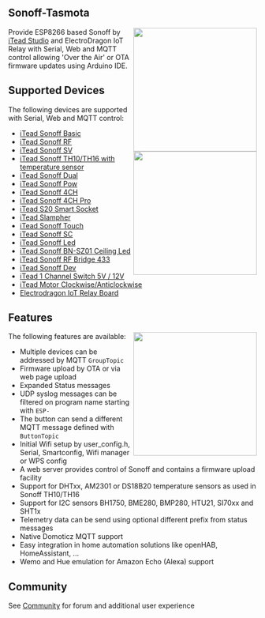 ## Sonoff-Tasmota
<img src="https://github.com/arendst/arendst.github.io/blob/master/media/sonoffbasic.jpg" width="250" align="right" />

Provide ESP8266 based Sonoff by [iTead Studio](https://www.itead.cc/) and ElectroDragon IoT Relay with Serial, Web and MQTT control allowing 'Over the Air' or OTA firmware updates using Arduino IDE.

## Supported Devices
The following devices are supported with Serial, Web and MQTT control:
- [iTead Sonoff Basic](http://sonoff.itead.cc/en/products/sonoff/sonoff-basic)<img src="https://github.com/arendst/arendst.github.io/blob/master/media/sonoff_th.jpg" width="250" align="right" /> 
- [iTead Sonoff RF](http://sonoff.itead.cc/en/products/sonoff/sonoff-rf)
- [iTead Sonoff SV](https://www.itead.cc/sonoff-sv.html)
- [iTead Sonoff TH10/TH16 with temperature sensor](http://sonoff.itead.cc/en/products/sonoff/sonoff-th)
- [iTead Sonoff Dual](http://sonoff.itead.cc/en/products/sonoff/sonoff-dual)
- [iTead Sonoff Pow](http://sonoff.itead.cc/en/products/sonoff/sonoff-pow)
- [iTead Sonoff 4CH](http://sonoff.itead.cc/en/products/sonoff/sonoff-4ch)
- [iTead Sonoff 4CH Pro](http://sonoff.itead.cc/en/products/sonoff/sonoff-4ch-pro)
- [iTead S20 Smart Socket](http://sonoff.itead.cc/en/products/residential/s20-socket)
- [iTead Slampher](http://sonoff.itead.cc/en/products/residential/slampher-rf)
- [iTead Sonoff Touch](http://sonoff.itead.cc/en/products/residential/sonoff-touch)
- [iTead Sonoff SC](http://sonoff.itead.cc/en/products/residential/sonoff-sc)
- [iTead Sonoff Led](http://sonoff.itead.cc/en/products/appliances/sonoff-led)
- [iTead Sonoff BN-SZ01 Ceiling Led](http://sonoff.itead.cc/en/products/appliances/bn-sz01)
- [iTead Sonoff RF Bridge 433](http://sonoff.itead.cc/en/products/appliances/sonoff-rf-bridge-433)
- [iTead Sonoff Dev](https://www.itead.cc/sonoff-dev.html)
- [iTead 1 Channel Switch 5V / 12V](https://www.itead.cc/smart-home/inching-self-locking-wifi-wireless-switch.html)
- [iTead Motor Clockwise/Anticlockwise](https://www.itead.cc/smart-home/motor-reversing-wifi-wireless-switch.html)
- [Electrodragon IoT Relay Board](http://www.electrodragon.com/product/wifi-iot-relay-board-based-esp8266/)

## Features
<img src="https://github.com/arendst/arendst.github.io/blob/master/media/sonoff4ch.jpg" width="250" align="right" />
The following features are available:

- Multiple devices can be addressed by MQTT `GroupTopic`
- Firmware upload by OTA or via web page upload
- Expanded Status messages
- UDP syslog messages can be filtered on program name starting with `ESP-`
- The button can send a different MQTT message defined with `ButtonTopic`
- Initial Wifi setup by user_config.h, Serial, Smartconfig, Wifi manager or WPS config
- A web server provides control of Sonoff and contains a firmware upload facility
- Support for DHTxx, AM2301 or DS18B20 temperature sensors as used in Sonoff TH10/TH16
- Support for I2C sensors BH1750, BME280, BMP280, HTU21, SI70xx and SHT1x
- Telemetry data can be send using optional different prefix from status messages
- Native Domoticz MQTT support
- Easy integration in home automation solutions like openHAB, HomeAssistant, ...
- Wemo and Hue emulation for Amazon Echo (Alexa) support

## Community
See [Community](https://groups.google.com/d/forum/sonoffusers) for forum and additional user experience
